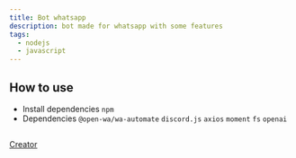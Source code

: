 ```yaml
---
title: Bot whatsapp
description: bot made for whatsapp with some features
tags:
  - nodejs
  - javascript
---
```


## How to use

- Install dependencies `npm`
- Dependencies `@open-wa/wa-automate` `discord.js` `axios` `moment` `fs` `openai`
##

[Creator](https://www.instagram.com/enzowxl/)